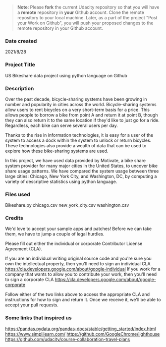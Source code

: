 >**Note**: Please **fork** the current Udacity repository so that you will have a **remote** repository in **your** Github account. Clone the remote repository to your local machine. Later, as a part of the project "Post your Work on Github", you will push your proposed changes to the remote repository in your Github account.

### Date created
2021/8/28

### Project Title
US Bikeshare data project using python language on Github

### Description
Over the past decade, bicycle-sharing systems have been growing in number and popularity in cities across the world. Bicycle-sharing systems allow users to rent bicycles on a very short-term basis for a price. This allows people to borrow a bike from point A and return it at point B, though they can also return it to the same location if they'd like to just go for a ride. Regardless, each bike can serve several users per day.

Thanks to the rise in information technologies, it is easy for a user of the system to access a dock within the system to unlock or return bicycles. These technologies also provide a wealth of data that can be used to explore how these bike-sharing systems are used.

In this project, we have used data provided by Motivate, a bike share system provider for many major cities in the United States, to uncover bike share usage patterns. We have compared the system usage between three large cities: Chicago, New York City, and Washington, DC, by computing a variety of descriptive statistics using python language.

### Files used
Bikeshare.py
chicago.csv
new_york_city.csv
washington.csv

### Credits

We'd love to accept your sample apps and patches! Before we can take them, we have to jump a couple of legal hurdles.

Please fill out either the individual or corporate Contributor License Agreement (CLA).

If you are an individual writing original source code and you're sure you own the intellectual property, then you'll need to sign an individual CLA https://cla.developers.google.com/about/google-individual
If you work for a company that wants to allow you to contribute your work, then you'll need to sign a corporate CLA https://cla.developers.google.com/about/google-corporate

Follow either of the two links above to access the appropriate CLA and instructions for how to sign and return it. Once we receive it, we'll be able to accept your pull requests.

### Some links that inspired us

https://pandas.pydata.org/pandas-docs/stable/getting_started/index.html
https://www.simplilearn.com/
https://github.com/GoogleChrome/lighthouse
https://github.com/udacity/course-collaboration-travel-plans
